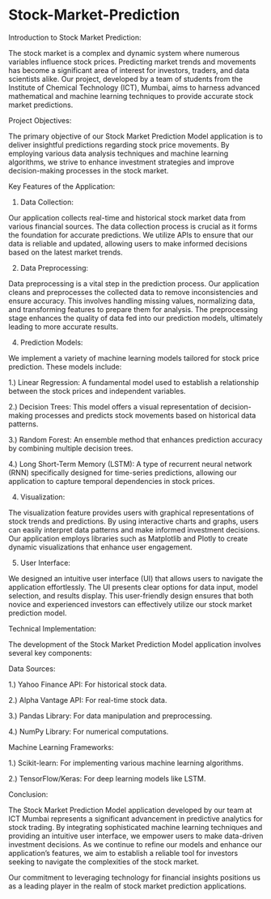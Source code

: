 # Stock-Market-Prediction
Introduction to Stock Market Prediction:

The stock market is a complex and dynamic system where numerous variables influence stock prices. Predicting market trends and movements has become a significant area of interest for investors, traders, and data scientists alike. Our project, developed by a team of students from the Institute of Chemical Technology (ICT), Mumbai, aims to harness advanced mathematical and machine learning techniques to provide accurate stock market predictions.

Project Objectives:

The primary objective of our Stock Market Prediction Model application is to deliver insightful predictions regarding stock price movements. By employing various data analysis techniques and machine learning algorithms, we strive to enhance investment strategies and improve decision-making processes in the stock market.

Key Features of the Application:

1. Data Collection:

Our application collects real-time and historical stock market data from various financial sources. The data collection process is crucial as it forms the foundation for accurate predictions. We utilize APIs to ensure that our data is reliable and updated, allowing users to make informed decisions based on the latest market trends.

2. Data Preprocessing:

Data preprocessing is a vital step in the prediction process. Our application cleans and preprocesses the collected data to remove inconsistencies and ensure accuracy. This involves handling missing values, normalizing data, and transforming features to prepare them for analysis. The preprocessing stage enhances the quality of data fed into our prediction models, ultimately leading to more accurate results.

4. Prediction Models:

We implement a variety of machine learning models tailored for stock price prediction. These models include:

1.) Linear Regression: A fundamental model used to establish a relationship between the stock prices and independent variables.

2.) Decision Trees: This model offers a visual representation of decision-making processes and predicts stock movements based on historical data patterns.

3.) Random Forest: An ensemble method that enhances prediction accuracy by combining multiple decision trees.

4.) Long Short-Term Memory (LSTM): A type of recurrent neural network (RNN) specifically designed for time-series predictions, allowing our application to capture temporal dependencies in stock prices.

4. Visualization:

The visualization feature provides users with graphical representations of stock trends and predictions. By using interactive charts and graphs, users can easily interpret data patterns and make informed investment decisions. Our application employs libraries such as Matplotlib and Plotly to create dynamic visualizations that enhance user engagement.

5. User Interface:

We designed an intuitive user interface (UI) that allows users to navigate the application effortlessly. The UI presents clear options for data input, model selection, and results display. This user-friendly design ensures that both novice and experienced investors can effectively utilize our stock market prediction model.

Technical Implementation:

The development of the Stock Market Prediction Model application involves several key components:

Data Sources:

1.) Yahoo Finance API: For historical stock data.

2.) Alpha Vantage API: For real-time stock data.

3.) Pandas Library: For data manipulation and preprocessing.

4.) NumPy Library: For numerical computations.

Machine Learning Frameworks:

1.) Scikit-learn: For implementing various machine learning algorithms.

2.) TensorFlow/Keras: For deep learning models like LSTM.

Conclusion:

The Stock Market Prediction Model application developed by our team at ICT Mumbai represents a significant advancement in predictive analytics for stock trading. By integrating sophisticated machine learning techniques and providing an intuitive user interface, we empower users to make data-driven investment decisions. As we continue to refine our models and enhance our application’s features, we aim to establish a reliable tool for investors seeking to navigate the complexities of the stock market.

Our commitment to leveraging technology for financial insights positions us as a leading player in the realm of stock market prediction applications.
